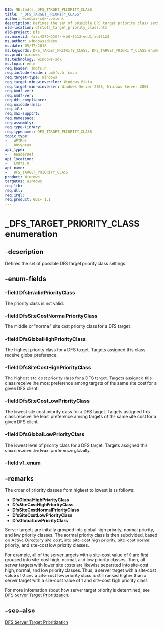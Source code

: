 ```yaml
---
UID: NE:lmdfs._DFS_TARGET_PRIORITY_CLASS
title: "_DFS_TARGET_PRIORITY_CLASS"
author: windows-sdk-content
description: Defines the set of possible DFS target priority class settings.
old-location: dfs\dfs_target_priority_class.htm
old-project: Dfs
ms.assetid: 4aac4575-630f-4cb6-8312-edd1fad8f128
ms.author: windowssdkdev
ms.date: 05/17/2018
ms.keywords: DFS_TARGET_PRIORITY_CLASS, DFS_TARGET_PRIORITY_CLASS enumeration [Distributed File System], DfsGlobalHighPriorityClass, DfsGlobalLowPriorityClass, DfsInvalidPriorityClass, DfsSiteCostHighPriorityClass, DfsSiteCostLowPriorityClass, DfsSiteCostNormalPriorityClass, _DFS_TARGET_PRIORITY_CLASS, dfs.dfs_target_priority_class, fs.dfs_target_priority_class, lmdfs/DFS_TARGET_PRIORITY_CLASS, lmdfs/DfsGlobalHighPriorityClass, lmdfs/DfsGlobalLowPriorityClass, lmdfs/DfsInvalidPriorityClass, lmdfs/DfsSiteCostHighPriorityClass, lmdfs/DfsSiteCostLowPriorityClass, lmdfs/DfsSiteCostNormalPriorityClass, netmgmt.dfs_target_priority_class
ms.prod: windows
ms.technology: windows-sdk
ms.topic: enum
req.header: lmdfs.h
req.include-header: LmDfs.h, Lm.h
req.target-type: Windows
req.target-min-winverclnt: Windows Vista
req.target-min-winversvr: Windows Server 2008, Windows Server 2008
req.kmdf-ver: 
req.umdf-ver: 
req.ddi-compliance: 
req.unicode-ansi: 
req.idl: 
req.max-support: 
req.namespace: 
req.assembly: 
req.type-library: 
req.typenames: DFS_TARGET_PRIORITY_CLASS
topic_type:
-	APIRef
-	kbSyntax
api_type:
-	HeaderDef
api_location:
-	LmDfs.h
api_name:
-	DFS_TARGET_PRIORITY_CLASS
product: Windows
targetos: Windows
req.lib: 
req.dll: 
req.irql: 
req.product: GDI+ 1.1
---
```


# _DFS_TARGET_PRIORITY_CLASS enumeration


## -description


Defines the set of possible DFS target priority class settings.


## -enum-fields




### -field DfsInvalidPriorityClass

The priority class is not valid.


### -field DfsSiteCostNormalPriorityClass

The middle or "normal" site cost priority class for a DFS target.


### -field DfsGlobalHighPriorityClass

The highest priority class for a DFS target. Targets assigned this class receive global preference.


### -field DfsSiteCostHighPriorityClass

The highest site cost priority class for a DFS target. Targets assigned this class receive the most 
      preference among targets of the same site cost for a given DFS client.


### -field DfsSiteCostLowPriorityClass

The lowest site cost priority class for a DFS target. Targets assigned this class receive the least 
      preference among targets of the same site cost for a given DFS client.


### -field DfsGlobalLowPriorityClass

The lowest level of priority class for a DFS target. Targets assigned this class receive the least 
      preference globally.


### -field v1_enum




## -remarks



The order of priority classes from highest to lowest is as follows:

<ul>
<li><b>DfsGlobalHighPriorityClass</b></li>
<li><b>DfsSiteCostHighPriorityClass</b></li>
<li><b>DfsSiteCostNormalPriorityClass</b></li>
<li><b>DfsSiteCostLowPriorityClass</b></li>
<li><b>DfsGlobalLowPriorityClass</b></li>
</ul>
Server targets are initially grouped into global high priority, normal priority, and low priority classes. The 
     normal priority class is then subdivided, based on Active Directory site cost, into site-cost high priority, 
     site-cost normal priority, and site-cost low priority classes.

For example, all of the server targets with a site-cost value of 0 are first grouped into site-cost high, 
     normal, and low priority classes. Then, all server targets with lower site costs are likewise separated into 
     site-cost high, normal, and low priority classes. Thus, a server target with a site-cost value of 0 and a 
     site-cost low priority class is still ranked higher than a server target with a site-cost value of 1 and 
     site-cost high priority class.

For more information about how server target priority is determined, see 
     <a href="https://msdn.microsoft.com/0aacebf7-49cc-4287-a5c4-0d25a416d227">DFS Server Target Prioritization</a>.




## -see-also




<a href="https://msdn.microsoft.com/0aacebf7-49cc-4287-a5c4-0d25a416d227">DFS Server Target Prioritization</a>
 

 

